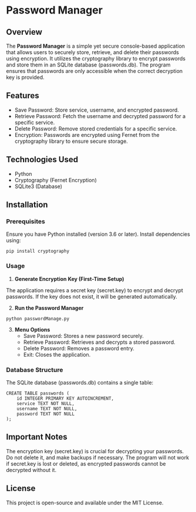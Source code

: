 # Password Manager

## Overview
The **Password Manager** is a simple yet secure console-based application  that allows users to securely store, retrieve, and delete their passwords using encryption. It utilizes the cryptography library to encrypt passwords and store them in an SQLite database (passwords.db). The program ensures that passwords are only accessible when the correct decryption key is provided.

## Features
- Save Password: Store service, username, and encrypted password.
- Retrieve Password: Fetch the username and decrypted password for a specific service.
- Delete Password: Remove stored credentials for a specific service.
- Encryption: Passwords are encrypted using Fernet from the cryptography library to ensure secure storage.

## Technologies Used
- Python
- Cryptography (Fernet Encryption)
- SQLite3 (Database)

## Installation
### Prerequisites
Ensure you have Python installed (version 3.6 or later). Install dependencies using:
```
pip install cryptography
```

### Usage
1. **Generate Encryption Key (First-Time Setup)**

The application requires a secret key (secret.key) to encrypt and decrypt passwords. If the key does not exist, it will be generated automatically.

2. **Run the Password Manager**

```
python passwordManage.py
```

3. **Menu Options**
    - Save Password: Stores a new password securely.
    - Retrieve Password: Retrieves and decrypts a stored password.
    - Delete Password: Removes a password entry.
    - Exit: Closes the application.

### Database Structure

The SQLite database (passwords.db) contains a single table:
```
CREATE TABLE passwords (
    id INTEGER PRIMARY KEY AUTOINCREMENT,
    service TEXT NOT NULL,
    username TEXT NOT NULL,
    password TEXT NOT NULL
);
```

## Important Notes

The encryption key (secret.key) is crucial for decrypting your passwords. Do not delete it, and make backups if necessary.
The program will not work if secret.key is lost or deleted, as encrypted passwords cannot be decrypted without it.

## License
This project is open-source and available under the MIT License.
